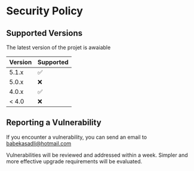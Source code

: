 # Security Policy

## Supported Versions

The latest version of the projet is awaiable 

| Version | Supported          |
| ------- | ------------------ |
| 5.1.x   | :white_check_mark: |
| 5.0.x   | :x:                |
| 4.0.x   | :white_check_mark: |
| < 4.0   | :x:                |

## Reporting a Vulnerability

If you encounter a vulnerability, you can send an email to babekasadli@hotmail.com

Vulnerabilities will be reviewed and addressed within a week. Simpler and more effective upgrade requirements will be evaluated.
